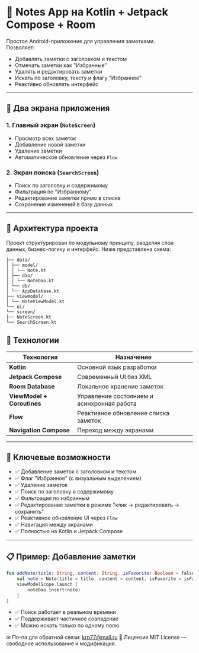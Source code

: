 # 📝 Notes App на Kotlin + Jetpack Compose + Room

Простое Android-приложение для управления заметками.  
Позволяет:
- Добавлять заметки с заголовком и текстом
- Отмечать заметки как "Избранные"
- Удалять и редактировать заметки
- Искать по заголовку, тексту и флагу "Избранное"
- Реактивно обновлять интерфейс

---

## 🧭 Два экрана приложения

### 1. **Главный экран** (`NoteScreen`)
- Просмотр всех заметок
- Добавление новой заметки
- Удаление заметки
- Автоматическое обновление через `Flow`

### 2. **Экран поиска** (`SearchScreen`)
- Поиск по заголовку и содержимому
- Фильтрация по "Избранному"
- Редактирование заметки прямо в списке
- Сохранение изменений в базу данных

---

## 🧱 Архитектура проекта

Проект структурирован по модульному принципу, разделяя слои данных, бизнес-логику и интерфейс. Ниже представлена схема:

```plaintext
├── data/
│ ├── model/
│ │ └── Note.kt
│ ├── dao/
│ │ └── NoteDao.kt
│ └── db/
│ └── AppDatabase.kt
├── viewmodel/
│ └── NoteViewModel.kt
└── ui/
└── screen/
├── NoteScreen.kt
└── SearchScreen.kt
```

## 📱 Технологии

| Технология | Назначение |
|----------|------------|
| **Kotlin** | Основной язык разработки |
| **Jetpack Compose** | Современный UI без XML |
| **Room Database** | Локальное хранение заметок |
| **ViewModel + Coroutines** | Управление состоянием и асинхронная работа |
| **Flow** | Реактивное обновление списка заметок |
| **Navigation Compose** | Переход между экранами |

---

## 🧩 Ключевые возможности

- ✅ Добавление заметок с заголовком и текстом
- ✅ Флаг "Избранное" (с визуальным выделением)
- ✅ Удаление заметок
- ✅ Поиск по заголовку и содержимому
- ✅ Фильтрация по избранным
- ✅ Редактирование заметки в режиме "клик → редактировать → сохранить"
- ✅ Реактивное обновление UI через `Flow`
- ✅ Навигация между экранами
- ✅ Полностью на Kotlin и Jetpack Compose


---

## 📋 Пример: Добавление заметки

```kotlin
fun addNote(title: String, content: String, isFavorite: Boolean = false) {
    val note = Note(title = title, content = content, isFavorite = isFavorite)
    viewModelScope.launch {
        noteDao.insert(note)
    }
}
```
- ✅ Поиск работает в реальном времени
- ✅ Поддерживает частичное совпадение
- ✅ Можно искать только по одному полю

✉ Почта для обратной связи:
<a href="">krp77@mail.ru</a>
📄 Лицензия
MIT License — свободное использование и модификация.
